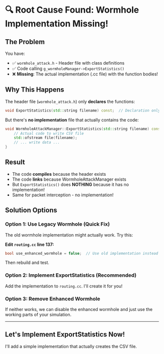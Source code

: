# 🔍 Root Cause Found: Wormhole Implementation Missing!

## The Problem

You have:
- ✅ `wormhole_attack.h` - Header file with class definitions
- ✅ Code calling `g_wormholeManager->ExportStatistics()`
- ❌ **Missing**: The actual implementation (.cc file) with the function bodies!

## Why This Happens

The header file (`wormhole_attack.h`) only **declares** the functions:
```cpp
void ExportStatistics(std::string filename) const;  // Declaration only!
```

But there's **no implementation** file that actually contains the code:
```cpp
void WormholeAttackManager::ExportStatistics(std::string filename) const {
    // Actual code to write CSV file
    std::ofstream file(filename);
    // ... write data ...
}
```

## Result

- The code **compiles** because the header exists
- The code **links** because WormholeAttackManager exists
- But `ExportStatistics()` does **NOTHING** because it has no implementation!
- Same for packet interception - no implementation!

## Solution Options

### Option 1: Use Legacy Wormhole (Quick Fix)

The old wormhole implementation might actually work. Try this:

**Edit `routing.cc` line 137:**
```cpp
bool use_enhanced_wormhole = false;  // Use old implementation instead
```

Then rebuild and test.

### Option 2: Implement ExportStatistics (Recommended)

Add the implementation to `routing.cc`. I'll create it for you!

### Option 3: Remove Enhanced Wormhole

If neither works, we can disable the enhanced wormhole and just use the working parts of your simulation.

---

## Let's Implement ExportStatistics Now!

I'll add a simple implementation that actually creates the CSV file.
